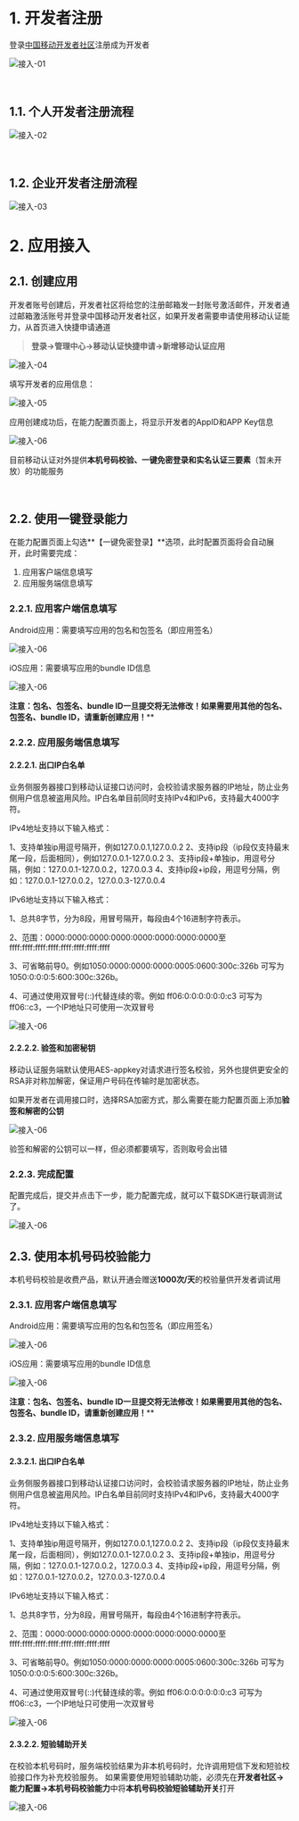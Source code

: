 # 1. 开发者注册

登录[中国移动开发者社区][1]注册成为开发者

![接入-01](image\1.png)

</br>

## 1.1. 个人开发者注册流程

![接入-02](image\2.png)

</br>

## 1.2. 企业开发者注册流程

![接入-03](image\3.png)

<div STYLE="page-break-after: always;"></div>

# 2. 应用接入

## 2.1. 创建应用

开发者账号创建后，开发者社区将给您的注册邮箱发一封账号激活邮件，开发者通过邮箱激活账号并登录中国移动开发者社区，如果开发者需要申请使用移动认证能力，从首页进入快捷申请通道

> **登录->管理中心->移动认证快捷申请->新增移动认证应用**

![接入-04](image\4.png)

填写开发者的应用信息：

![接入-05](image\5.png)

应用创建成功后，在能力配置页面上，将显示开发者的AppID和APP Key信息

![接入-06](image\6.png)

目前移动认证对外提供**本机号码校验、一键免密登录和实名认证三要素**（暂未开放）的功能服务

</br>

## 2.2. 使用一键登录能力

在能力配置页面上勾选**【一键免密登录】**选项，此时配置页面将会自动展开，此时需要完成：

1. 应用客户端信息填写
2. 应用服务端信息填写

### 2.2.1. 应用客户端信息填写

Android应用：需要填写应用的包名和包签名（即应用签名）

![接入-06](image\7.png)

iOS应用：需要填写应用的bundle ID信息

![接入-06](image\8.png)

**注意：包名、包签名、bundle ID一旦提交将无法修改！如果需要用其他的包名、包签名、bundle ID，请重新创建应用！****

### 2.2.2. 应用服务端信息填写

#### 2.2.2.1. 出口IP白名单

业务侧服务器接口到移动认证接口访问时，会校验请求服务器的IP地址，防止业务侧用户信息被盗用风险。IP白名单目前同时支持IPv4和IPv6，支持最大4000字符。

IPv4地址支持以下输入格式：

1、支持单独ip用逗号隔开，例如127.0.0.1,127.0.0.2
2、支持ip段（ip段仅支持最末尾一段，后面相同），例如127.0.0.1-127.0.0.2
3、支持ip段+单独ip，用逗号分隔，例如：127.0.0.1-127.0.0.2，127.0.0.3
4、支持ip段+ip段，用逗号分隔，例如：127.0.0.1-127.0.0.2，127.0.0.3-127.0.0.4

IPv6地址支持以下输入格式：

1、总共8字节，分为8段，用冒号隔开，每段由4个16进制字符表示。

2、范围：0000:0000:0000:0000:0000:0000:0000:0000至ffff:ffff:ffff:ffff:ffff:ffff:ffff:ffff

3、可省略前导0。例如1050:0000:0000:0000:0005:0600:300c:326b 可写为 1050:0:0:0:5:600:300c:326b。

4、可通过使用双冒号(::)代替连续的零。例如 ff06:0:0:0:0:0:0:c3 可写为 ff06::c3，一个IP地址只可使用一次双冒号

![接入-06](image\9.png)

#### 2.2.2.2. 验签和加密秘钥

移动认证服务端默认使用AES-appkey对请求进行签名校验，另外也提供更安全的RSA非对称加解密，保证用户号码在传输时是加密状态。

如果开发者在调用接口时，选择RSA加密方式，那么需要在能力配置页面上添加**验签和解密的公钥**

![接入-06](image\10.png)

验签和解密的公钥可以一样，但必须都要填写，否则取号会出错

### 2.2.3. 完成配置

配置完成后，提交并点击下一步，能力配置完成，就可以下载SDK进行联调测试了。

![接入-06](image\11.png)



## 2.3. 使用本机号码校验能力

本机号码校验是收费产品，默认开通会赠送**1000次/天**的校验量供开发者调试用

### 2.3.1. 应用客户端信息填写

Android应用：需要填写应用的包名和包签名（即应用签名）

![接入-06](image/7.png)

iOS应用：需要填写应用的bundle ID信息

![接入-06](image/8.png)

**注意：包名、包签名、bundle ID一旦提交将无法修改！如果需要用其他的包名、包签名、bundle ID，请重新创建应用！****

### 2.3.2. 应用服务端信息填写

#### 2.3.2.1. 出口IP白名单

业务侧服务器接口到移动认证接口访问时，会校验请求服务器的IP地址，防止业务侧用户信息被盗用风险。IP白名单目前同时支持IPv4和IPv6，支持最大4000字符。

IPv4地址支持以下输入格式：

1、支持单独ip用逗号隔开，例如127.0.0.1,127.0.0.2
2、支持ip段（ip段仅支持最末尾一段，后面相同），例如127.0.0.1-127.0.0.2
3、支持ip段+单独ip，用逗号分隔，例如：127.0.0.1-127.0.0.2，127.0.0.3
4、支持ip段+ip段，用逗号分隔，例如：127.0.0.1-127.0.0.2，127.0.0.3-127.0.0.4

IPv6地址支持以下输入格式：

1、总共8字节，分为8段，用冒号隔开，每段由4个16进制字符表示。

2、范围：0000:0000:0000:0000:0000:0000:0000:0000至ffff:ffff:ffff:ffff:ffff:ffff:ffff:ffff

3、可省略前导0。例如1050:0000:0000:0000:0005:0600:300c:326b 可写为 1050:0:0:0:5:600:300c:326b。

4、可通过使用双冒号(::)代替连续的零。例如 ff06:0:0:0:0:0:0:c3 可写为 ff06::c3，一个IP地址只可使用一次双冒号

![接入-06](image/14.png)

#### 2.3.2.2. 短验辅助开关

在校验本机号码时，服务端校验结果为非本机号码时，允许调用短信下发和短验校验接口作为补充校验服务。
如果需要使用短验辅助功能，必须先在**开发者社区->能力配置->本机号码校验能力**中将**本机号码校验短验辅助开关**打开

![接入-06](image/15.png)



[1]: http://dev.10086.cn/	"开发者社区"
[2]: http://dev.10086.cn/cmpassport/download/gensignature.apk	"签名获取工具"
